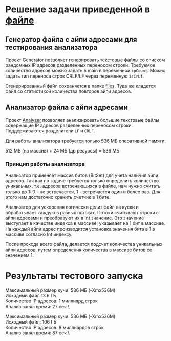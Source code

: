 # Решение задачи приведенной в [файле](./TASK.md)

## Генератор файла с айпи адресами для тестирования анализатора

Проект [Generator](./generator) позволяет генерировать текстовые файлы
со списком рандомных IP адресов разделенных переносом строки.
Требуемое количество адресов можно задать в main
в переменной `ipCount`. Можно задать тип переноса строк CRLF/LF
через переменную `isCrLf`.

Сгенерированный файл сохраняется в папке [files](./files).
Туда же кладется файл со статистикой количества повторов айпи адресов.

## Анализатор файла с айпи адресами

Проект [Analyzer](./analyzer) позволяет анализировать большие текстовые файлы
содержащие IP адресов разделенных переносом строки.
Поддерживаются разделители `LF` и `CRLF`.

Для работы анализатора требуется только 536 МБ оперативной памяти.

512 МБ (на массив) + 24 МБ (др ресурсы) = 536 МБ

### Принцип работы анализатора

Анализатор применяет массив битов (BitSet) для учета наличия айпи адресов.
Так как по задаче требуется только определить количество уникальных,
т.е. адресов встречающихся в файле, нам нужно считать только до 1:
0 - не встречается, 1 - встречается один и более раз.
Для этого нам достаточно хранить счетчик в 1 бите.

Анализатор для ускорения логически делит файл на куски и обрабатывает каждую
в разных потоках. Потоки считывают строки с айпи адресами и преобразуют их
в Int значение. Это значение выступает в качестве индекса в массиве,
указывает на 1 бит в массиве. На каждый айпи адрес производится установка
значения бита в 1 в массиве согласно Int индексу.

После прохода всего файла, делается подсчет количества уникальных айпи адресов,
путем определения количества в массиве битов со значением 1.

# Результаты тестового запуска

Максимальный размер кучи: 536 МБ (-Xmx536M) \
Исходный файл 13.6 ГБ \
Количество IP адресов: 1 миллиард строк \
Анализ занял время: 27 сек \


Максимальный размер кучи: 536 МБ (-Xmx536M) \
Исходный файл: 106 ГБ \
Количество IP адресов: 8 миллиардов строк \
Анализ занял время: 87 сек \
